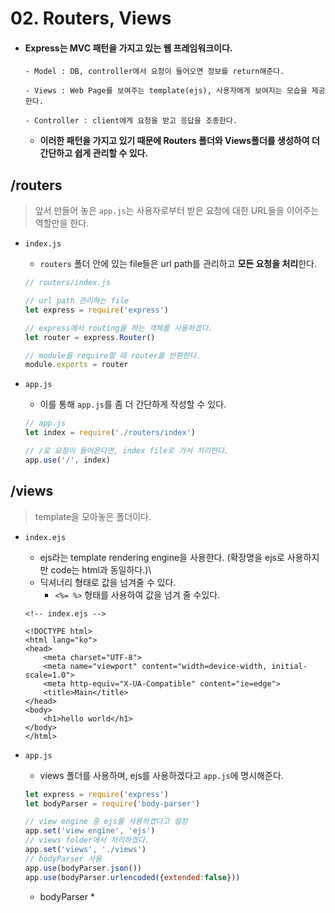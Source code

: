 # 02. Routers, Views

* #### Express는 MVC 패턴을 가지고 있는 웹 프레임워크이다.

  ```
  - Model : DB, controller에서 요청이 들어오면 정보를 return해준다.
  
  - Views : Web Page를 보여주는 template(ejs), 사용자에게 보여지는 모습을 제공한다.
  
  - Controller : client에게 요청을 받고 응답을 조종한다.
  ```

  * **이러한 패턴을 가지고 있기 때문에 Routers 폴더와 Views폴더를 생성하여 더 간단하고 쉽게 관리할 수 있다.**



## /routers

> 앞서 만들어 놓은 `app.js`는  사용자로부터 받은 요청에 대한 URL들을 이어주는 역할만을 한다.

* `index.js`
  * `routers` 폴더 안에 있는 file들은 url path를 관리하고 **모든 요청을 처리**한다.

  ```javascript
  // routers/index.js
  
  // url path 관리하는 file
  let express = require('express')
  
  // express에서 routing을 하는 객체를 사용하겠다.
  let router = express.Router()
  
  // module을 require할 때 router를 반환한다.
  module.exports = router
  ```


* `app.js`

  * 이를 통해 `app.js`를 좀 더 간단하게 작성할 수 있다.

  ```javascript
  // app.js
  let index = require('./routers/index')
  
  // /로 요청이 들어온다면, index file로 가서 처리한다.
  app.use('/', index)
  ```



## /views

> template을 모아놓은 폴더이다.

* `index.ejs`
  * ejs라는 template rendering engine을 사용한다. (확장명을 ejs로 사용하지만 code는 html과 동일하다.)\
  * 딕셔너리 형태로 값을 넘겨줄 수 있다.
    * `<%= %>` 형태를 사용하여 값을 넘겨 줄 수있다. 

  ```ejs
  <!-- index.ejs -->
  
  <!DOCTYPE html>
  <html lang="ko">
  <head>
      <meta charset="UTF-8">
      <meta name="viewport" content="width=device-width, initial-scale=1.0">
      <meta http-equiv="X-UA-Compatible" content="ie=edge">
      <title>Main</title>
  </head>
  <body>
      <h1>hello world</h1>
  </body>
  </html>
  ```


* `app.js`

  * views 폴더를 사용하며, ejs를 사용하겠다고 `app.js`에 명시해준다.

  ```javascript
  let express = require('express')
  let bodyParser = require('body-parser')
  
  // view engine 중 ejs를 사용하겠다고 설정
  app.set('view engine', 'ejs')
  // views folder에서 처리하겠다. 
  app.set('views', './views')
  // bodyParser 사용
  app.use(bodyParser.json())
  app.use(bodyParser.urlencoded({extended:false}))
  ```

  * bodyParser
    * 
